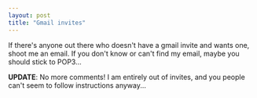 ```yaml
---
layout: post
title: "Gmail invites"
---
```




If there's anyone out there who doesn't have a gmail invite and wants one, shoot me an email. If you don't know or can't find my email, maybe you should stick to POP3...

<p><b>UPDATE</b>: No more comments! I am entirely out of invites, and you people can't seem to follow instructions anyway...</p>


